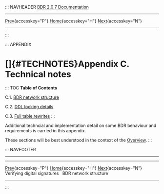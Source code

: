 ::: NAVHEADER
  [BDR 2.0.7 Documentation](index.md)
  -------------------------------------------------------------------------------- ----------------------------------- -- --------------------------------------------------------------------
  [Prev](appendix-signatures.md "Verifying digital signatures"){accesskey="P"}   [Home](index.md){accesskey="H"}        [Next](technotes-mesh.md "BDR network structure"){accesskey="N"}

------------------------------------------------------------------------
:::

::: APPENDIX
# []{#TECHNOTES}Appendix C. Technical notes

::: TOC
**Table of Contents**

C.1. [BDR network structure](technotes-mesh.md)

C.2. [DDL locking details](technotes-ddl-locking.md)

C.3. [Full table rewrites](technotes-rewrites.md)
:::

Additional techncial and implementation detail on some BDR behaviour and
requirements is carried in this appendix.

These sections will be best understood in the context of the
[Overview](overview.md).
:::

::: NAVFOOTER

------------------------------------------------------------------------

  ------------------------------------------------- ----------------------------------- --------------------------------------------
  [Prev](appendix-signatures.md){accesskey="P"}    [Home](index.md){accesskey="H"}    [Next](technotes-mesh.md){accesskey="N"}
  Verifying digital signatures                                                                                 BDR network structure
  ------------------------------------------------- ----------------------------------- --------------------------------------------
:::
